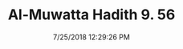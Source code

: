 ---
title        : "Al-Muwatta Hadith 9. 56"
date         : 7/25/2018 12:29:26 PM
draft        : false
type         : "hadith"
layout       : "hadith"
BookCode     : "AMH"
VolumeNumber : "9"
HadithNumber : "56"
categories  :  ["Prayer, Shortening - Waiting for the Prayer and Walking to It"]
---
